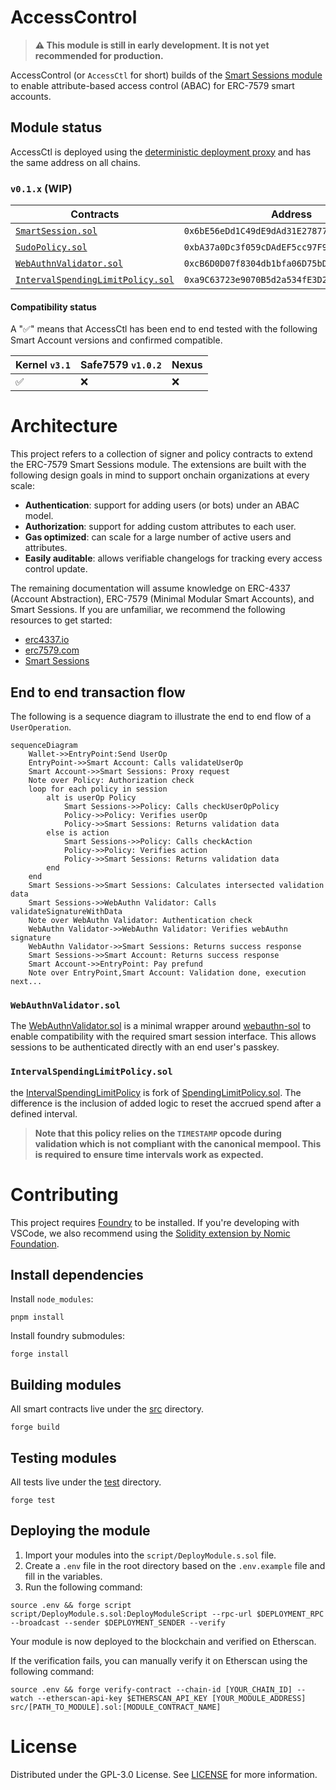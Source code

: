 # AccessControl

> **⚠️ This module is still in early development. It is not yet recommended for production.**

AccessControl (or `AccessCtl` for short) builds of the [Smart Sessions module](https://github.com/erc7579/smartsessions) to enable attribute-based access control (ABAC) for ERC-7579 smart accounts.

## Module status

AccessCtl is deployed using the [deterministic deployment proxy](https://github.com/Arachnid/deterministic-deployment-proxy) and has the same address on all chains.

### `v0.1.x` (WIP)

| Contracts                                                                                                                                                                   | Address                                      | Commit                                                                                                   | Audit |
| --------------------------------------------------------------------------------------------------------------------------------------------------------------------------- | -------------------------------------------- | -------------------------------------------------------------------------------------------------------- | ----- |
| [`SmartSession.sol`](https://github.com/stackup-wallet/smartsessions/blob/b4674043a86342eebfc63b6a1bd0ef61ad01b44f/contracts/SmartSession.sol)                              | `0x6bE56eDd1C49dE9dAd31E27877d8948E5F0a2Bc2` | [b467404](https://github.com/stackup-wallet/smartsessions/tree/b4674043a86342eebfc63b6a1bd0ef61ad01b44f) | N/A   |
| [`SudoPolicy.sol`](https://github.com/erc7579/smartsessions/blob/b1624f851f56ec67cc677dce129e9caa12fcafd9/contracts/external/policies/SudoPolicy.sol)                       | `0xbA37a0Dc3f059cDAdEF5cc97F92191d14AC9ee39` | [b1624f8](https://github.com/erc7579/smartsessions/tree/b1624f851f56ec67cc677dce129e9caa12fcafd9)        | N/A   |
| [`WebAuthnValidator.sol`](https://github.com/stackup-wallet/accessctl/blob/c83029d4bacc6dd8a4d7133f58a278d9b12e374e/src/signers/WebAuthnValidator.sol)                      | `0xcB6D0D07f8304db1bfa06D75bD4F9a9F559b312e` | [c83029d](https://github.com/stackup-wallet/accessctl/tree/c83029d4bacc6dd8a4d7133f58a278d9b12e374e)     | N/A   |
| [`IntervalSpendingLimitPolicy.sol`](https://github.com/stackup-wallet/accessctl/blob/c83029d4bacc6dd8a4d7133f58a278d9b12e374e/src/policies/IntervalSpendingLimitPolicy.sol) | `0xa9C63723e9070B5d2a534fE3D25e2e403F09860A` | [c83029d](https://github.com/stackup-wallet/accessctl/tree/c83029d4bacc6dd8a4d7133f58a278d9b12e374e)     | N/A   |

#### Compatibility status

A "✅" means that AccessCtl has been end to end tested with the following Smart Account versions and confirmed compatible.

| Kernel `v3.1` | Safe7579 `v1.0.2` | Nexus |
| ------------- | ----------------- | ----- |
| ✅            | ❌                | ❌    |

# Architecture

This project refers to a collection of signer and policy contracts to extend the ERC-7579 Smart Sessions module. The extensions are built with the following design goals in mind to support onchain organizations at every scale:

- **Authentication**: support for adding users (or bots) under an ABAC model.
- **Authorization**: support for adding custom attributes to each user.
- **Gas optimized**: can scale for a large number of active users and attributes.
- **Easily auditable**: allows verifiable changelogs for tracking every access control update.

The remaining documentation will assume knowledge on ERC-4337 (Account Abstraction), ERC-7579 (Minimal Modular Smart Accounts), and Smart Sessions. If you are unfamiliar, we recommend the following resources to get started:

- [erc4337.io](https://www.erc4337.io/docs)
- [erc7579.com](https://erc7579.com/)
- [Smart Sessions](https://github.com/erc7579/smartsessions)

## End to end transaction flow

The following is a sequence diagram to illustrate the end to end flow of a `UserOperation`.

```mermaid
sequenceDiagram
    Wallet->>EntryPoint:Send UserOp
    EntryPoint->>Smart Account: Calls validateUserOp
    Smart Account->>Smart Sessions: Proxy request
    Note over Policy: Authorization check
    loop for each policy in session
        alt is userOp Policy
            Smart Sessions->>Policy: Calls checkUserOpPolicy
            Policy->>Policy: Verifies userOp
            Policy->>Smart Sessions: Returns validation data
        else is action
            Smart Sessions->>Policy: Calls checkAction
            Policy->>Policy: Verifies action
            Policy->>Smart Sessions: Returns validation data
        end
    end
    Smart Sessions->>Smart Sessions: Calculates intersected validation data
    Smart Sessions->>WebAuthn Validator: Calls validateSignatureWithData
    Note over WebAuthn Validator: Authentication check
    WebAuthn Validator->>WebAuthn Validator: Verifies webAuthn signature
    WebAuthn Validator->>Smart Sessions: Returns success response
    Smart Sessions->>Smart Account: Returns success response
    Smart Account->>EntryPoint: Pay prefund
    Note over EntryPoint,Smart Account: Validation done, execution next...
```

### `WebAuthnValidator.sol`

The [WebAuthnValidator.sol](./src/signers/WebAuthnValidator.sol) is a minimal wrapper around [webauthn-sol](https://github.com/base-org/webauthn-sol) to enable compatibility with the required smart session interface. This allows sessions to be authenticated directly with an end user's passkey.

### `IntervalSpendingLimitPolicy.sol`

the [IntervalSpendingLimitPolicy](./src/policies/IntervalSpendingLimitPolicy.sol) is fork of [SpendingLimitPolicy.sol](https://github.com/erc7579/smartsessions/blob/main/contracts/external/policies/SpendingLimitPolicy.sol). The difference is the inclusion of added logic to reset the accrued spend after a defined interval.

> **Note that this policy relies on the `TIMESTAMP` opcode during validation which is not compliant with the canonical mempool. This is required to ensure time intervals work as expected.**

# Contributing

This project requires [Foundry](https://book.getfoundry.sh/) to be installed. If you're developing with VSCode, we also recommend using the [Solidity extension by Nomic Foundation](https://github.com/NomicFoundation/hardhat-vscode).

## Install dependencies

Install `node_modules`:

```shell
pnpm install
```

Install foundry submodules:

```shell
forge install
```

## Building modules

All smart contracts live under the [src](./src/) directory.

```shell
forge build
```

## Testing modules

All tests live under the [test](./test/) directory.

```shell
forge test
```

## Deploying the module

1. Import your modules into the `script/DeployModule.s.sol` file.
2. Create a `.env` file in the root directory based on the `.env.example` file and fill in the variables.
3. Run the following command:

```shell
source .env && forge script script/DeployModule.s.sol:DeployModuleScript --rpc-url $DEPLOYMENT_RPC --broadcast --sender $DEPLOYMENT_SENDER --verify
```

Your module is now deployed to the blockchain and verified on Etherscan.

If the verification fails, you can manually verify it on Etherscan using the following command:

```shell
source .env && forge verify-contract --chain-id [YOUR_CHAIN_ID] --watch --etherscan-api-key $ETHERSCAN_API_KEY [YOUR_MODULE_ADDRESS] src/[PATH_TO_MODULE].sol:[MODULE_CONTRACT_NAME]
```

# License

Distributed under the GPL-3.0 License. See [LICENSE](./LICENSE) for more information.
